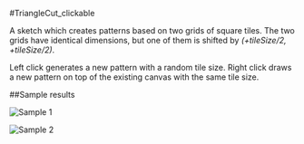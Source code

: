 #TriangleCut_clickable

A sketch which creates patterns based on two grids of square tiles. The two grids have identical dimensions, but one of them is shifted by *(+tileSize/2, +tileSize/2)*.

Left click generates a new pattern with a random tile size. Right click draws a new pattern on top of the existing canvas with the same tile size.

##Sample results

![Sample 1](https://github.com/panmihau/processing-sketches/blob/master/TriangleCut_clickable/attachments/sample-result-1.png)

![Sample 2](https://github.com/panmihau/processing-sketches/blob/master/TriangleCut_clickable/attachments/sample-result-2.png)
